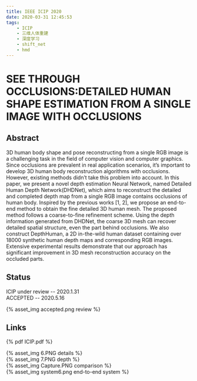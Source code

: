 ```yaml
---
title: IEEE ICIP 2020
date: 2020-03-31 12:45:53
tags:
    - ICIP
    - 三维人体重建
    - 深度学习
    - shift_net
    - hmd
---
```


# SEE THROUGH OCCLUSIONS:DETAILED HUMAN SHAPE ESTIMATION FROM A SINGLE IMAGE WITH OCCLUSIONS

## Abstract

3D human body shape and pose reconstructing from a single RGB image is a challenging task in the field of computer vision and computer graphics. Since occlusions are prevalent in real application scenarios, it’s important to develop 3D human body reconstruction algorithms with occlusions. However, existing methods didn’t take this problem into account. In this paper, we present a novel depth estimation Neural Network, named Detailed Human Depth Network(DHDNet), which aims to reconstruct the detailed and completed depth map from a single RGB image contains occlusions of human body. Inspired by the previous works [1, 2], we propose an end-to-end method to obtain the fine detailed 3D human mesh. The proposed method follows a coarse-to-fine refinement scheme. Using the depth information generated from DHDNet, the coarse 3D mesh can recover detailed spatial structure, even the part behind occlusions. We also construct DepthHuman, a 2D in-the-wild human dataset containing over 18000 synthetic human depth maps and corresponding RGB images. Extensive experimental results demonstrate that our approach has significant improvement in 3D mesh reconstruction accuracy on the occluded parts.

## Status

ICIP under review -- 2020.1.31  
ACCEPTED          -- 2020.5.16  

{% asset_img accepted.png review %}  

## Links

{% pdf ICIP.pdf %}

{% asset_img 6.PNG details %}  
{% asset_img 7.PNG depth %}  
{% asset_img Capture.PNG comparison %}  
{% asset_img system6.png end-to-end system %}  